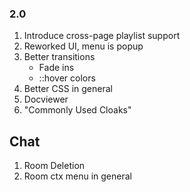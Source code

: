 ### 2.0
1. Introduce cross-page playlist support
2. Reworked UI, menu is popup
3. Better transitions
   - Fade ins
   - ::hover colors
5. Better CSS in general
6. Docviewer
7. "Commonly Used Cloaks"

## Chat
1. Room Deletion
2. Room ctx menu in general